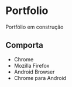 # Portfolio
<p>Portfólio em construção</p>

<h2>Comporta</h2>
<ul>
  <li>Chrome</li>
  <li>Mozilla Firefox</li>
  <li>Android Browser</li>
  <li>Chrome para Android</li>
</ul>
